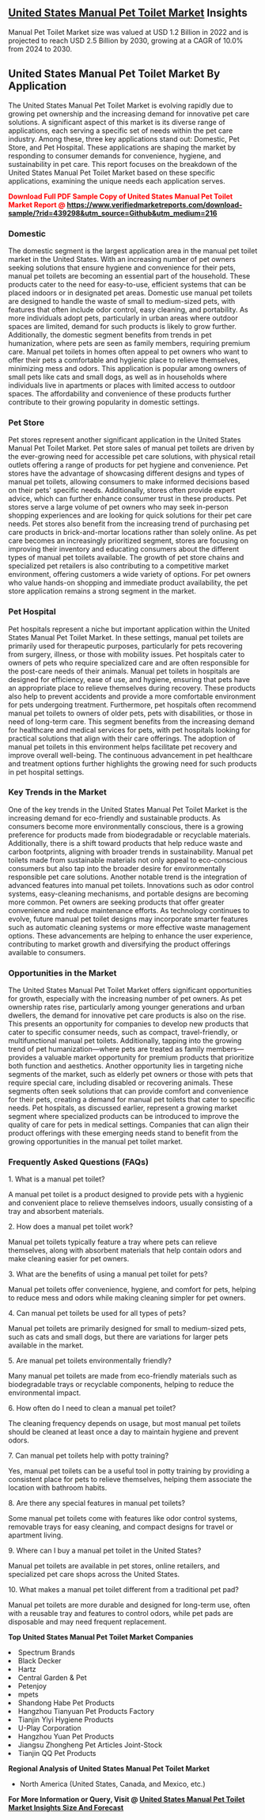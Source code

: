 <h2><a href="https://www.verifiedmarketreports.com/download-sample/?rid=439298&amp;utm_source=Github&amp;utm_medium=216" target="_blank">United States Manual Pet Toilet Market</a> Insights</h2><p>Manual Pet Toilet Market size was valued at USD 1.2 Billion in 2022 and is projected to reach USD 2.5 Billion by 2030, growing at a CAGR of 10.0% from 2024 to 2030.</p><p><div> <h2>United States Manual Pet Toilet Market By Application</h2> The United States Manual Pet Toilet Market is evolving rapidly due to growing pet ownership and the increasing demand for innovative pet care solutions. A significant aspect of this market is its diverse range of applications, each serving a specific set of needs within the pet care industry. Among these, three key applications stand out: Domestic, Pet Store, and Pet Hospital. These applications are shaping the market by responding to consumer demands for convenience, hygiene, and sustainability in pet care. This report focuses on the breakdown of the United States Manual Pet Toilet Market based on these specific applications, examining the unique needs each application serves. <b><p><span class=""><span style="color: #ff0000;"><strong>Download Full PDF Sample Copy of United States Manual Pet Toilet Market Report</strong> @ </span><a href="https://www.verifiedmarketreports.com/download-sample/?rid=439298&amp;utm_source=Github&amp;utm_medium=216" target="_blank">https://www.verifiedmarketreports.com/download-sample/?rid=439298&amp;utm_source=Github&amp;utm_medium=216</a></span></p></b> <h3>Domestic</h3> The domestic segment is the largest application area in the manual pet toilet market in the United States. With an increasing number of pet owners seeking solutions that ensure hygiene and convenience for their pets, manual pet toilets are becoming an essential part of the household. These products cater to the need for easy-to-use, efficient systems that can be placed indoors or in designated pet areas. Domestic use manual pet toilets are designed to handle the waste of small to medium-sized pets, with features that often include odor control, easy cleaning, and portability. As more individuals adopt pets, particularly in urban areas where outdoor spaces are limited, demand for such products is likely to grow further. Additionally, the domestic segment benefits from trends in pet humanization, where pets are seen as family members, requiring premium care. Manual pet toilets in homes often appeal to pet owners who want to offer their pets a comfortable and hygienic place to relieve themselves, minimizing mess and odors. This application is popular among owners of small pets like cats and small dogs, as well as in households where individuals live in apartments or places with limited access to outdoor spaces. The affordability and convenience of these products further contribute to their growing popularity in domestic settings. <h3>Pet Store</h3> Pet stores represent another significant application in the United States Manual Pet Toilet Market. Pet store sales of manual pet toilets are driven by the ever-growing need for accessible pet care solutions, with physical retail outlets offering a range of products for pet hygiene and convenience. Pet stores have the advantage of showcasing different designs and types of manual pet toilets, allowing consumers to make informed decisions based on their pets' specific needs. Additionally, stores often provide expert advice, which can further enhance consumer trust in these products. Pet stores serve a large volume of pet owners who may seek in-person shopping experiences and are looking for quick solutions for their pet care needs. Pet stores also benefit from the increasing trend of purchasing pet care products in brick-and-mortar locations rather than solely online. As pet care becomes an increasingly prioritized segment, stores are focusing on improving their inventory and educating consumers about the different types of manual pet toilets available. The growth of pet store chains and specialized pet retailers is also contributing to a competitive market environment, offering customers a wide variety of options. For pet owners who value hands-on shopping and immediate product availability, the pet store application remains a strong segment in the market. <h3>Pet Hospital</h3> Pet hospitals represent a niche but important application within the United States Manual Pet Toilet Market. In these settings, manual pet toilets are primarily used for therapeutic purposes, particularly for pets recovering from surgery, illness, or those with mobility issues. Pet hospitals cater to owners of pets who require specialized care and are often responsible for the post-care needs of their animals. Manual pet toilets in hospitals are designed for efficiency, ease of use, and hygiene, ensuring that pets have an appropriate place to relieve themselves during recovery. These products also help to prevent accidents and provide a more comfortable environment for pets undergoing treatment. Furthermore, pet hospitals often recommend manual pet toilets to owners of older pets, pets with disabilities, or those in need of long-term care. This segment benefits from the increasing demand for healthcare and medical services for pets, with pet hospitals looking for practical solutions that align with their care offerings. The adoption of manual pet toilets in this environment helps facilitate pet recovery and improve overall well-being. The continuous advancement in pet healthcare and treatment options further highlights the growing need for such products in pet hospital settings. <h3>Key Trends in the Market</h3> One of the key trends in the United States Manual Pet Toilet Market is the increasing demand for eco-friendly and sustainable products. As consumers become more environmentally conscious, there is a growing preference for products made from biodegradable or recyclable materials. Additionally, there is a shift toward products that help reduce waste and carbon footprints, aligning with broader trends in sustainability. Manual pet toilets made from sustainable materials not only appeal to eco-conscious consumers but also tap into the broader desire for environmentally responsible pet care solutions. Another notable trend is the integration of advanced features into manual pet toilets. Innovations such as odor control systems, easy-cleaning mechanisms, and portable designs are becoming more common. Pet owners are seeking products that offer greater convenience and reduce maintenance efforts. As technology continues to evolve, future manual pet toilet designs may incorporate smarter features such as automatic cleaning systems or more effective waste management options. These advancements are helping to enhance the user experience, contributing to market growth and diversifying the product offerings available to consumers. <h3>Opportunities in the Market</h3> The United States Manual Pet Toilet Market offers significant opportunities for growth, especially with the increasing number of pet owners. As pet ownership rates rise, particularly among younger generations and urban dwellers, the demand for innovative pet care products is also on the rise. This presents an opportunity for companies to develop new products that cater to specific consumer needs, such as compact, travel-friendly, or multifunctional manual pet toilets. Additionally, tapping into the growing trend of pet humanization—where pets are treated as family members—provides a valuable market opportunity for premium products that prioritize both function and aesthetics. Another opportunity lies in targeting niche segments of the market, such as elderly pet owners or those with pets that require special care, including disabled or recovering animals. These segments often seek solutions that can provide comfort and convenience for their pets, creating a demand for manual pet toilets that cater to specific needs. Pet hospitals, as discussed earlier, represent a growing market segment where specialized products can be introduced to improve the quality of care for pets in medical settings. Companies that can align their product offerings with these emerging needs stand to benefit from the growing opportunities in the manual pet toilet market. <h3>Frequently Asked Questions (FAQs)</h3> <p>1. What is a manual pet toilet?</p> <p>A manual pet toilet is a product designed to provide pets with a hygienic and convenient place to relieve themselves indoors, usually consisting of a tray and absorbent materials.</p> <p>2. How does a manual pet toilet work?</p> <p>Manual pet toilets typically feature a tray where pets can relieve themselves, along with absorbent materials that help contain odors and make cleaning easier for pet owners.</p> <p>3. What are the benefits of using a manual pet toilet for pets?</p> <p>Manual pet toilets offer convenience, hygiene, and comfort for pets, helping to reduce mess and odors while making cleaning simpler for pet owners.</p> <p>4. Can manual pet toilets be used for all types of pets?</p> <p>Manual pet toilets are primarily designed for small to medium-sized pets, such as cats and small dogs, but there are variations for larger pets available in the market.</p> <p>5. Are manual pet toilets environmentally friendly?</p> <p>Many manual pet toilets are made from eco-friendly materials such as biodegradable trays or recyclable components, helping to reduce the environmental impact.</p> <p>6. How often do I need to clean a manual pet toilet?</p> <p>The cleaning frequency depends on usage, but most manual pet toilets should be cleaned at least once a day to maintain hygiene and prevent odors.</p> <p>7. Can manual pet toilets help with potty training?</p> <p>Yes, manual pet toilets can be a useful tool in potty training by providing a consistent place for pets to relieve themselves, helping them associate the location with bathroom habits.</p> <p>8. Are there any special features in manual pet toilets?</p> <p>Some manual pet toilets come with features like odor control systems, removable trays for easy cleaning, and compact designs for travel or apartment living.</p> <p>9. Where can I buy a manual pet toilet in the United States?</p> <p>Manual pet toilets are available in pet stores, online retailers, and specialized pet care shops across the United States.</p> <p>10. What makes a manual pet toilet different from a traditional pet pad?</p> <p>Manual pet toilets are more durable and designed for long-term use, often with a reusable tray and features to control odors, while pet pads are disposable and may need frequent replacement.</p></div></p><p><strong>Top United States Manual Pet Toilet Market Companies</strong></p><div data-test-id=""><p><li>Spectrum Brands</li><li> Black Decker</li><li> Hartz</li><li> Central Garden & Pet</li><li> Petenjoy</li><li> mpets</li><li> Shandong Habe Pet Products</li><li> Hangzhou Tianyuan Pet Products Factory</li><li> Tianjin Yiyi Hygiene Products</li><li> U-Play Corporation</li><li> Hangzhou Yuan Pet Products</li><li> Jiangsu Zhongheng Pet Articles Joint-Stock</li><li> Tianjin QQ Pet Products</li></p><div><strong>Regional Analysis of&nbsp;United States Manual Pet Toilet Market</strong></div><ul><li dir="ltr"><p dir="ltr">North America&nbsp;(United States, Canada, and Mexico, etc.)</p></li></ul><p><strong>For More Information or Query, Visit @&nbsp;</strong><strong><a href="https://www.verifiedmarketreports.com/product/manual-pet-toilet-market/?utm_source=Github&amp;utm_medium=216" target="_blank">United States Manual Pet Toilet Market Insights Size And Forecast</a></strong></p></div>
